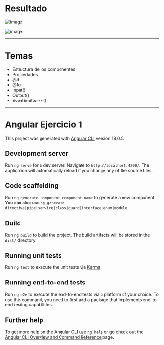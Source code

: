 # Resultado

![image](https://github.com/YeisonCordoba07/AngularEjercicio1/assets/41711172/4870c845-4d06-4970-bf0f-136a8b5b7c43)


![image](https://github.com/YeisonCordoba07/AngularEjercicio1/assets/41711172/e7e09e35-419c-45f8-a819-ada6c8d3c97d)

---
# Temas
- Estructura de los componentes
- Propiedades
- @if
- @for
- Input()
- Output()
- EventEmitter<>()

  
----

# Angular Ejercicio 1

This project was generated with [Angular CLI](https://github.com/angular/angular-cli) version 18.0.5.

## Development server

Run `ng serve` for a dev server. Navigate to `http://localhost:4200/`. The application will automatically reload if you change any of the source files.

## Code scaffolding

Run `ng generate component component-name` to generate a new component. You can also use `ng generate directive|pipe|service|class|guard|interface|enum|module`.

## Build

Run `ng build` to build the project. The build artifacts will be stored in the `dist/` directory.

## Running unit tests

Run `ng test` to execute the unit tests via [Karma](https://karma-runner.github.io).

## Running end-to-end tests

Run `ng e2e` to execute the end-to-end tests via a platform of your choice. To use this command, you need to first add a package that implements end-to-end testing capabilities.

## Further help

To get more help on the Angular CLI use `ng help` or go check out the [Angular CLI Overview and Command Reference](https://angular.dev/tools/cli) page.
